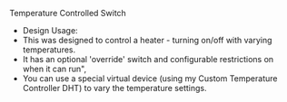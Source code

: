 

Temperature Controlled Switch

 *  Design Usage:
 *  This was designed to control a heater - turning on/off with varying temperatures.
 *  It has an optional 'override' switch and configurable restrictions on when it can run",
 *  You can use a special virtual device (using my Custom Temperature Controller DHT) to vary the temperature settings.
